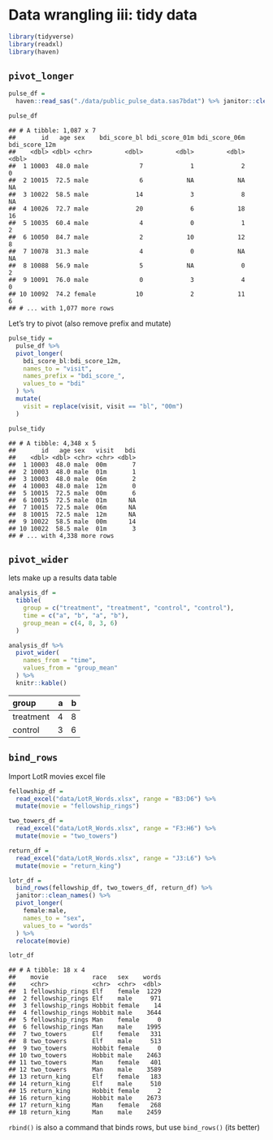 Data wrangling iii: tidy data
================

``` r
library(tidyverse)
library(readxl)
library(haven)
```

## `pivot_longer`

``` r
pulse_df = 
  haven::read_sas("./data/public_pulse_data.sas7bdat") %>% janitor::clean_names()

pulse_df
```

    ## # A tibble: 1,087 x 7
    ##       id   age sex    bdi_score_bl bdi_score_01m bdi_score_06m bdi_score_12m
    ##    <dbl> <dbl> <chr>         <dbl>         <dbl>         <dbl>         <dbl>
    ##  1 10003  48.0 male              7             1             2             0
    ##  2 10015  72.5 male              6            NA            NA            NA
    ##  3 10022  58.5 male             14             3             8            NA
    ##  4 10026  72.7 male             20             6            18            16
    ##  5 10035  60.4 male              4             0             1             2
    ##  6 10050  84.7 male              2            10            12             8
    ##  7 10078  31.3 male              4             0            NA            NA
    ##  8 10088  56.9 male              5            NA             0             2
    ##  9 10091  76.0 male              0             3             4             0
    ## 10 10092  74.2 female           10             2            11             6
    ## # ... with 1,077 more rows

Let’s try to pivot (also remove prefix and mutate)

``` r
pulse_tidy = 
  pulse_df %>% 
  pivot_longer(
    bdi_score_bl:bdi_score_12m,
    names_to = "visit",
    names_prefix = "bdi_score_",
    values_to = "bdi"
  ) %>% 
  mutate(
    visit = replace(visit, visit == "bl", "00m")
  )

pulse_tidy
```

    ## # A tibble: 4,348 x 5
    ##       id   age sex   visit   bdi
    ##    <dbl> <dbl> <chr> <chr> <dbl>
    ##  1 10003  48.0 male  00m       7
    ##  2 10003  48.0 male  01m       1
    ##  3 10003  48.0 male  06m       2
    ##  4 10003  48.0 male  12m       0
    ##  5 10015  72.5 male  00m       6
    ##  6 10015  72.5 male  01m      NA
    ##  7 10015  72.5 male  06m      NA
    ##  8 10015  72.5 male  12m      NA
    ##  9 10022  58.5 male  00m      14
    ## 10 10022  58.5 male  01m       3
    ## # ... with 4,338 more rows

## `pivot_wider`

lets make up a results data table

``` r
analysis_df = 
  tibble(
    group = c("treatment", "treatment", "control", "control"),
    time = c("a", "b", "a", "b"),
    group_mean = c(4, 8, 3, 6)
  )

analysis_df %>% 
  pivot_wider(
    names_from = "time",
    values_from = "group_mean"
  ) %>% 
  knitr::kable()
```

| group     |   a |   b |
|:----------|----:|----:|
| treatment |   4 |   8 |
| control   |   3 |   6 |

## `bind_rows`

Import LotR movies excel file

``` r
fellowship_df = 
  read_excel("data/LotR_Words.xlsx", range = "B3:D6") %>% 
  mutate(movie = "fellowship_rings")

two_towers_df = 
  read_excel("data/LotR_Words.xlsx", range = "F3:H6") %>% 
  mutate(movie = "two_towers")

return_df = 
  read_excel("data/LotR_Words.xlsx", range = "J3:L6") %>% 
  mutate(movie = "return_king")

lotr_df = 
  bind_rows(fellowship_df, two_towers_df, return_df) %>% 
  janitor::clean_names() %>% 
  pivot_longer(
    female:male,
    names_to = "sex",
    values_to = "words"
  ) %>% 
  relocate(movie)

lotr_df
```

    ## # A tibble: 18 x 4
    ##    movie            race   sex    words
    ##    <chr>            <chr>  <chr>  <dbl>
    ##  1 fellowship_rings Elf    female  1229
    ##  2 fellowship_rings Elf    male     971
    ##  3 fellowship_rings Hobbit female    14
    ##  4 fellowship_rings Hobbit male    3644
    ##  5 fellowship_rings Man    female     0
    ##  6 fellowship_rings Man    male    1995
    ##  7 two_towers       Elf    female   331
    ##  8 two_towers       Elf    male     513
    ##  9 two_towers       Hobbit female     0
    ## 10 two_towers       Hobbit male    2463
    ## 11 two_towers       Man    female   401
    ## 12 two_towers       Man    male    3589
    ## 13 return_king      Elf    female   183
    ## 14 return_king      Elf    male     510
    ## 15 return_king      Hobbit female     2
    ## 16 return_king      Hobbit male    2673
    ## 17 return_king      Man    female   268
    ## 18 return_king      Man    male    2459

`rbind()` is also a command that binds rows, but use `bind_rows()` (its
better)
